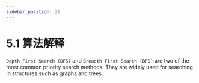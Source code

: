 ```yaml
---
sidebar_position: 21
---
```


# 5.1 算法解释

`Depth First Search (DFS)` and `Breadth First Search (BFS)` are two of the most common priority search methods. They are widely used for searching in structures such as graphs and trees.
